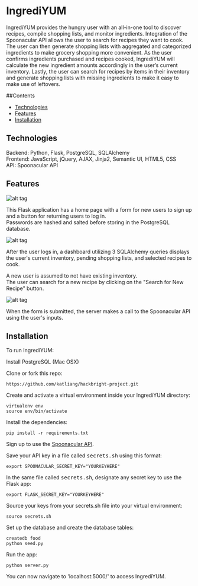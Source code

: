 # IngrediYUM

IngrediYUM provides the hungry user with an all-in-one tool to discover recipes, compile shopping lists, and monitor ingredients. Integration of the Spoonacular API allows the user to search for recipes they want to cook. The user can then generate shopping lists with aggregated and categorized ingredients to make grocery shopping more convenient. As the user confirms ingredients purchased and recipes cooked, IngrediYUM will calculate the new ingredient amounts accordingly in the user’s current inventory. Lastly, the user can search for recipes by items in their inventory and generate shopping lists with missing ingredients to make it easy to make use of leftovers.

##Contents
* [Technologies](#technologies)
* [Features](#features)
* [Installation](#install)

## <a name="technologies"></a>Technologies

Backend: Python, Flask, PostgreSQL, SQLAlchemy<br/>
Frontend: JavaScript, jQuery, AJAX, Jinja2, Semantic UI, HTML5, CSS<br/>
API: Spoonacular API<br/>

## <a name="features"></a>Features

![alt tag](http://g.recordit.co/hj1bpmGT3D.gif)

This Flask application has a home page with a form for new users to sign up and a button for returning users to log in.<br>
Passwords are hashed and salted before storing in the PostgreSQL database.

![alt tag](http://g.recordit.co/JgF8w6mcPB.gif)

After the user logs in, a dashboard utilizing 3 SQLAlchemy queries displays the user's current inventory, pending shopping lists, and selected recipes to cook.<br>

A new user is assumed to not have existing inventory.<br>
The user can search for a new recipe by clicking on the "Search for New Recipe" button.

![alt tag](http://g.recordit.co/onauod7rc3.gif)

When the form is submitted, the server makes a call to the Spoonacular API using the user's inputs.

## <a name="install"></a>Installation

To run IngrediYUM:

Install PostgreSQL (Mac OSX)

Clone or fork this repo:

```
https://github.com/katliang/hackbright-project.git
```

Create and activate a virtual environment inside your IngrediYUM directory:

```
virtualenv env
source env/bin/activate
```

Install the dependencies:

```
pip install -r requirements.txt
```

Sign up to use the [Spoonacular API](https://spoonacular.com/food-api).

Save your API key in a file called <kbd>secrets.sh</kbd> using this format:

```
export SPOONACULAR_SECRET_KEY="YOURKEYHERE"
```

In the same file called <kbd>secrets.sh</kbd>, designate any secret key to use the Flask app:

```
export FLASK_SECRET_KEY="YOURKEYHERE"
```

Source your keys from your secrets.sh file into your virtual environment:

```
source secrets.sh
```

Set up the database and create the database tables:

```
createdb food
python seed.py
```

Run the app:

```
python server.py
```

You can now navigate to 'localhost:5000/' to access IngrediYUM.